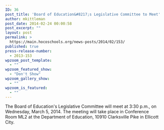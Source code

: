 ```yaml
---
ID: 36
post_title: 'Board of Education&#8217;s Legislative Committee to Meet'
author: mkittleman
post_date: 2014-02-24 00:00:58
post_excerpt: ""
layout: post
permalink: >
  https://main.hocoschools.org/news-posts/2014/02/153/
published: true
press-release-number:
  - 2013-153
wpzoom_post_template:
  - ""
wpzoom_featured_show:
  - "Don't Show"
wpzoom_gallery_show:
  - ""
wpzoom_is_featured:
  - ""
---
```

The Board of Education's Legislative Committee will meet at 3:30 p.m., on Wednesday, March 5, 2014. The meeting will take place in Conference Room ML2 at the Department of Education, 10910 Clarksville Pike in Ellicott City.